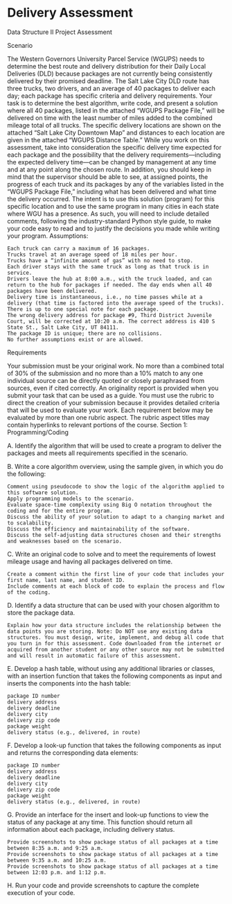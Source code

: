 # Delivery Assessment

Data Structure II Project Assessment

Scenario

The Western Governors University Parcel Service (WGUPS) needs to determine the best route and delivery distribution for their Daily Local Deliveries (DLD) because packages are not currently being consistently delivered by their promised deadline. The Salt Lake City DLD route has three trucks, two drivers, and an average of 40 packages to deliver each day; each package has specific criteria and delivery requirements. Your task is to determine the best algorithm, write code, and present a solution where all 40 packages, listed in the attached “WGUPS Package File,” will be delivered on time with the least number of miles added to the combined mileage total of all trucks. The specific delivery locations are shown on the attached “Salt Lake City Downtown Map” and distances to each location are given in the attached “WGUPS Distance Table.” While you work on this assessment, take into consideration the specific delivery time expected for each package and the possibility that the delivery requirements—including the expected delivery time—can be changed by management at any time and at any point along the chosen route. In addition, you should keep in mind that the supervisor should be able to see, at assigned points, the progress of each truck and its packages by any of the variables listed in the “WGUPS Package File,” including what has been delivered and what time the delivery occurred. The intent is to use this solution (program) for this specific location and to use the same program in many cities in each state where WGU has a presence. As such, you will need to include detailed comments, following the industry-standard Python style guide, to make your code easy to read and to justify the decisions you made while writing your program.
Assumptions:

    Each truck can carry a maximum of 16 packages.
    Trucks travel at an average speed of 18 miles per hour.
    Trucks have a “infinite amount of gas” with no need to stop.
    Each driver stays with the same truck as long as that truck is in service.
    Drivers leave the hub at 8:00 a.m., with the truck loaded, and can return to the hub for packages if needed. The day ends when all 40 packages have been delivered.
    Delivery time is instantaneous, i.e., no time passes while at a delivery (that time is factored into the average speed of the trucks).
    There is up to one special note for each package.
    The wrong delivery address for package #9, Third District Juvenile Court, will be corrected at 10:20 a.m. The correct address is 410 S State St., Salt Lake City, UT 84111.
    The package ID is unique; there are no collisions.
    No further assumptions exist or are allowed.

Requirements

Your submission must be your original work. No more than a combined total of 30% of the submission and no more than a 10% match to any one individual source can be directly quoted or closely paraphrased from sources, even if cited correctly. An originality report is provided when you submit your task that can be used as a guide. You must use the rubric to direct the creation of your submission because it provides detailed criteria that will be used to evaluate your work. Each requirement below may be evaluated by more than one rubric aspect. The rubric aspect titles may contain hyperlinks to relevant portions of the course.
Section 1: Programming/Coding

A. Identify the algorithm that will be used to create a program to deliver the packages and meets all requirements specified in the scenario.

B. Write a core algorithm overview, using the sample given, in which you do the following:

    Comment using pseudocode to show the logic of the algorithm applied to this software solution.
    Apply programming models to the scenario.
    Evaluate space-time complexity using Big O notation throughout the coding and for the entire program.
    Discuss the ability of your solution to adapt to a changing market and to scalability.
    Discuss the efficiency and maintainability of the software.
    Discuss the self-adjusting data structures chosen and their strengths and weaknesses based on the scenario.

C. Write an original code to solve and to meet the requirements of lowest mileage usage and having all packages delivered on time.

    Create a comment within the first line of your code that includes your first name, last name, and student ID.
    Include comments at each block of code to explain the process and flow of the coding.

D. Identify a data structure that can be used with your chosen algorithm to store the package data.

    Explain how your data structure includes the relationship between the data points you are storing. Note: Do NOT use any existing data structures. You must design, write, implement, and debug all code that you turn in for this assessment. Code downloaded from the internet or acquired from another student or any other source may not be submitted and will result in automatic failure of this assessment.

E. Develop a hash table, without using any additional libraries or classes, with an insertion function that takes the following components as input and inserts the components into the hash table:

    package ID number
    delivery address
    delivery deadline
    delivery city
    delivery zip code
    package weight
    delivery status (e.g., delivered, in route)

F. Develop a look-up function that takes the following components as input and returns the corresponding data elements:

    package ID number
    delivery address
    delivery deadline
    delivery city
    delivery zip code
    package weight
    delivery status (e.g., delivered, in route)

G. Provide an interface for the insert and look-up functions to view the status of any package at any time. This function should return all information about each package, including delivery status.

    Provide screenshots to show package status of all packages at a time between 8:35 a.m. and 9:25 a.m.
    Provide screenshots to show package status of all packages at a time between 9:35 a.m. and 10:25 a.m.
    Provide screenshots to show package status of all packages at a time between 12:03 p.m. and 1:12 p.m.

H. Run your code and provide screenshots to capture the complete execution of your code.
